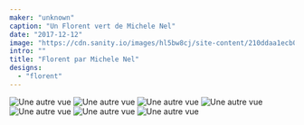 ```yaml
---
maker: "unknown"
caption: "Un Florent vert de Michele Nel"
date: "2017-12-12"
image: "https://cdn.sanity.io/images/hl5bw8cj/site-content/210ddaa1ecb0afad4260d6c60627be34e46189d0-1280x960.jpg"
intro: ""
title: "Florent par Michele Nel"
designs:
  - "florent"
---
```


![Une autre vue](https://posts.freesewing.org/uploads/florent_by_michele_24_24a438f855.jpg "Une autre vue") ![Une autre vue](https://posts.freesewing.org/uploads/florent_by_michele_25_e4e2c3a34b.jpg "Une autre vue") ![Une autre vue](https://posts.freesewing.org/uploads/florent_by_michele_27_43ced160e7.jpg "Une autre vue") ![Une autre vue](https://posts.freesewing.org/uploads/florent_by_michele_31_b665c3dc5b.jpg "Une autre vue") ![Une autre vue](https://posts.freesewing.org/uploads/florent_by_michele_38_e8e8777f34.jpg "Une autre vue") ![Une autre vue](https://posts.freesewing.org/uploads/florent_by_michele_43_9a583f3648.jpg "Une autre vue") ![Une autre vue](https://posts.freesewing.org/uploads/florent_by_michele_46_c480c6a1a9.jpg)
